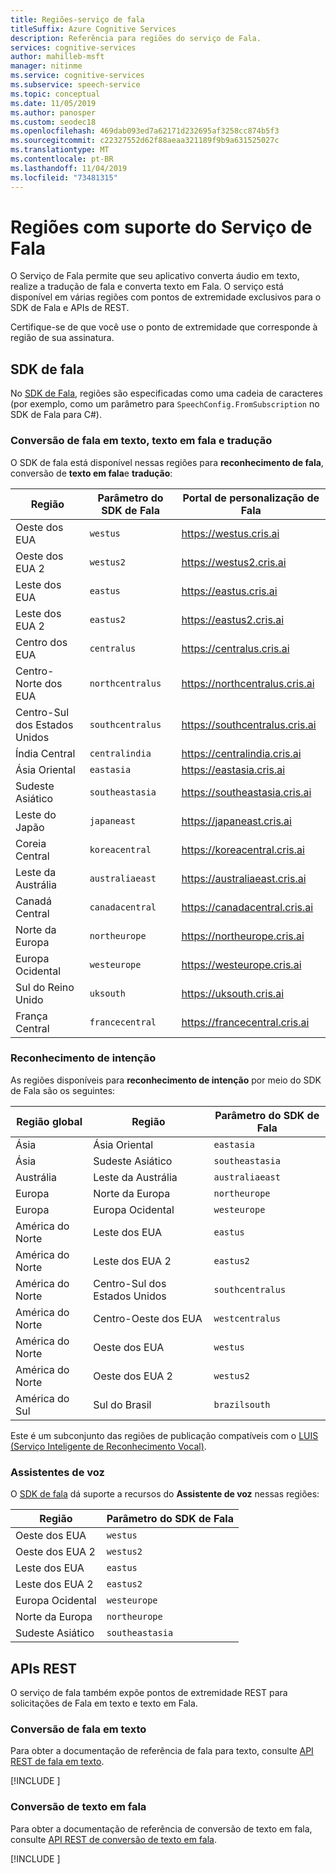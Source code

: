 ```yaml
---
title: Regiões-serviço de fala
titleSuffix: Azure Cognitive Services
description: Referência para regiões do serviço de Fala.
services: cognitive-services
author: mahilleb-msft
manager: nitinme
ms.service: cognitive-services
ms.subservice: speech-service
ms.topic: conceptual
ms.date: 11/05/2019
ms.author: panosper
ms.custom: seodec18
ms.openlocfilehash: 469dab093ed7a62171d232695af3258cc874b5f3
ms.sourcegitcommit: c22327552d62f88aeaa321189f9b9a631525027c
ms.translationtype: MT
ms.contentlocale: pt-BR
ms.lasthandoff: 11/04/2019
ms.locfileid: "73481315"
---
```

# <a name="speech-service-supported-regions"></a>Regiões com suporte do Serviço de Fala

O Serviço de Fala permite que seu aplicativo converta áudio em texto, realize a tradução de fala e converta texto em Fala. O serviço está disponível em várias regiões com pontos de extremidade exclusivos para o SDK de Fala e APIs de REST.

Certifique-se de que você use o ponto de extremidade que corresponde à região de sua assinatura.

## <a name="speech-sdk"></a>SDK de fala

No [SDK de Fala](speech-sdk.md), regiões são especificadas como uma cadeia de caracteres (por exemplo, como um parâmetro para `SpeechConfig.FromSubscription` no SDK de Fala para C#).

### <a name="speech-to-text-text-to-speech-and-translation"></a>Conversão de fala em texto, texto em fala e tradução

O SDK de fala está disponível nessas regiões para **reconhecimento de fala**, conversão de **texto em fala**e **tradução**:

  Região | Parâmetro do SDK de Fala | Portal de personalização de Fala
 ------|-------|--------
 Oeste dos EUA | `westus` | https://westus.cris.ai
 Oeste dos EUA 2 | `westus2` | https://westus2.cris.ai
 Leste dos EUA | `eastus` | https://eastus.cris.ai
 Leste dos EUA 2 | `eastus2` | https://eastus2.cris.ai
 Centro dos EUA | `centralus` | https://centralus.cris.ai
 Centro-Norte dos EUA | `northcentralus` | https://northcentralus.cris.ai
 Centro-Sul dos Estados Unidos | `southcentralus` | https://southcentralus.cris.ai
 Índia Central | `centralindia` | https://centralindia.cris.ai
 Ásia Oriental | `eastasia` | https://eastasia.cris.ai
 Sudeste Asiático | `southeastasia` | https://southeastasia.cris.ai
 Leste do Japão | `japaneast` | https://japaneast.cris.ai
 Coreia Central | `koreacentral` | https://koreacentral.cris.ai
 Leste da Austrália | `australiaeast` | https://australiaeast.cris.ai
 Canadá Central | `canadacentral` | https://canadacentral.cris.ai
 Norte da Europa | `northeurope` | https://northeurope.cris.ai
 Europa Ocidental | `westeurope` | https://westeurope.cris.ai
 Sul do Reino Unido | `uksouth` | https://uksouth.cris.ai
 França Central | `francecentral` | https://francecentral.cris.ai

### <a name="intent-recognition"></a>Reconhecimento de intenção

As regiões disponíveis para **reconhecimento de intenção** por meio do SDK de Fala são os seguintes:

 Região global | Região | Parâmetro do SDK de Fala
 ------|-------|--------
 Ásia | Ásia Oriental | `eastasia`
 Ásia | Sudeste Asiático | `southeastasia`
 Austrália | Leste da Austrália | `australiaeast`
 Europa | Norte da Europa | `northeurope`
 Europa | Europa Ocidental | `westeurope`
 América do Norte | Leste dos EUA | `eastus`
 América do Norte | Leste dos EUA 2 | `eastus2`
 América do Norte | Centro-Sul dos Estados Unidos | `southcentralus`
 América do Norte | Centro-Oeste dos EUA | `westcentralus`
 América do Norte | Oeste dos EUA | `westus`
 América do Norte | Oeste dos EUA 2 | `westus2`
 América do Sul | Sul do Brasil | `brazilsouth`

Este é um subconjunto das regiões de publicação compatíveis com o [LUIS (Serviço Inteligente de Reconhecimento Vocal)](/azure/cognitive-services/luis/luis-reference-regions).

### <a name="voice-assistants"></a>Assistentes de voz

O [SDK de fala](speech-sdk.md) dá suporte a recursos do **Assistente de voz** nessas regiões:

Região | Parâmetro do SDK de Fala
-------|---------------------
Oeste dos EUA | `westus`
Oeste dos EUA 2 | `westus2`
Leste dos EUA | `eastus`
Leste dos EUA 2 | `eastus2`
Europa Ocidental | `westeurope`
Norte da Europa | `northeurope`
Sudeste Asiático | `southeastasia`

## <a name="rest-apis"></a>APIs REST

O serviço de fala também expõe pontos de extremidade REST para solicitações de Fala em texto e texto em Fala.

### <a name="speech-to-text"></a>Conversão de fala em texto

Para obter a documentação de referência de fala para texto, consulte [API REST de fala em texto](rest-speech-to-text.md).

[!INCLUDE [](../../../includes/cognitive-services-speech-service-endpoints-speech-to-text.md)]

### <a name="text-to-speech"></a>Conversão de texto em fala

Para obter a documentação de referência de conversão de texto em fala, consulte [API REST de conversão de texto em fala](rest-text-to-speech.md).

[!INCLUDE [](../../../includes/cognitive-services-speech-service-endpoints-text-to-speech.md)]